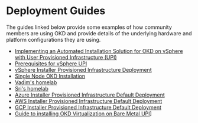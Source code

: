 # Deployment Guides

<!--- cSpell:ignore prereqs Vadim homelab -->

The guides linked below provide some examples of how community members are using OKD and provide details of the underlying hardware and platform configurations they are using.

- [Implementing an Automated Installation Solution for OKD on vSphere with User Provisioned Infrastructure (UPI)](automated-vsphere-upi.md)
- [Prerequisites for vSphere UPI](vsphere-prereqs.md)
- [vSphere Installer Provisioned Infrastructure Deployment](vsphere-ipi.md)
- [Single Node OKD Installation](sno.md)
- [Vadim's homelab](vadim.md)
- [Sri's homelab](sri.md)
- [Azure Installer Provisioned Infrastructure Default Deployment](azure-ipi.md)
- [AWS Installer Provisioned Infrastructure Default Deployment](aws-ipi.md)
- [GCP Installer Provisioned Infrastructure Default Deployment](gcp-ipi.md)
- [Guide to installing OKD Virtualization on Bare Metal UPI](virt-baremetal-upi/index.md)]